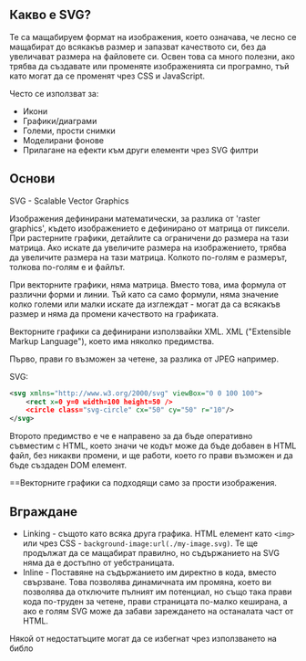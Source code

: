 
## Какво е SVG? 

Те са мащабируем формат на изображения, което означава, че лесно се мащабират до всякакъв размер и запазват качеството си, без да увеличават размера на файловете си. Освен това са много полезни, ако трябва да създавате или променяте изображенията си програмно, тъй като могат да се променят чрез CSS и JavaScript. 

Често се използват за: 
 - Икони
 - Графики/диаграми
 - Големи, прости снимки
 - Моделирани фонове
 - Прилагане на ефекти към други елементи чрез SVG филтри

## Основи 

SVG - Scalable Vector Graphics 

Изображения дефинирани математически, за разлика от 'raster graphics', където изображението е дефинирано от матрица от пиксели.  При растерните графики, детайлите са ограничени до размера на тази матрица. Ако искате да увеличите размера на изображението, трябва да увеличите размера на тази матрица. Колкото по-голям е размерът, толкова по-голям е и файлът.  

При векторните графики, няма матрица. Вместо това, има формула от различни форми и линии. Тъй като са само формули, няма значение колко големи или малки искате да изглеждат - могат да са всякакъв размер и няма да промени качеството на графиката. 

Векторните графики са дефинирани използвайки XML. XML ("Extensible Markup Language"), което има няколко предимства. 

Първо, прави го възможен за четене, за разлика от JPEG например.  

SVG:
```xml
<svg xmlns="http://www.w3.org/2000/svg" viewBox="0 0 100 100">
    <rect x=0 y=0 width=100 height=50 />
    <circle class="svg-circle" cx="50" cy="50" r="10"/>
</svg>
```

Второто предимство е че е направено за да бъде оперативно съвместим с HTML, което значи че кодът може да бъде добавен в HTML файл, без никакви промени, и ще работи, което го прави възможен и да бъде създаден DOM елемент. 

==Векторните графики са подходящи само за прости изображения.


## Вграждане 

- Linking - същото като всяка друга графика. HTML елемент като `<img>` или чрез CSS - `background-image:url(./my-image.svg)`. Те ще продължат да се мащабират правилно, но съдържанието на SVG няма да е достъпно от уебстраницата. 
- Inline - Поставяне на съдържанието им директно в кода, вместо свързване. Това позволява динамичната им промяна, което ви позволява да отключите пълният им потенциал, но също така прави кода по-труден за четене, прави страницата по-малко кеширана, а ако е голям SVG може да забави зареждането на останалата част от HTML.

Някой от недостатъците могат да се избегнат чрез използването на библо